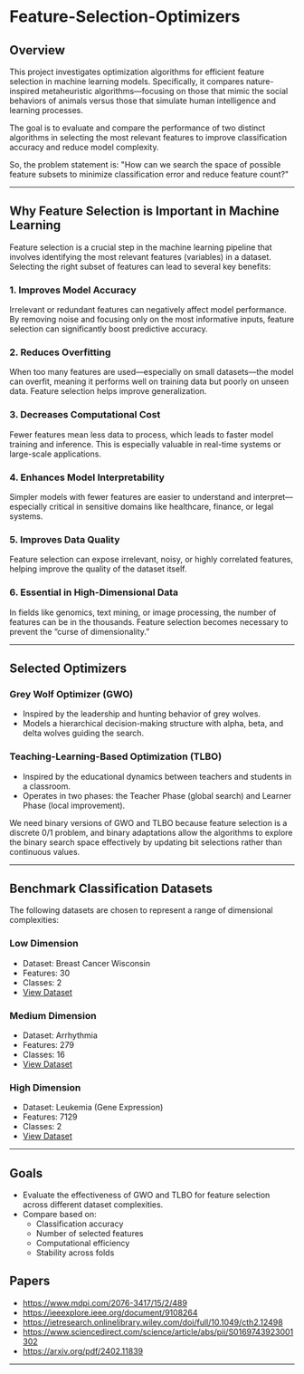 # Feature-Selection-Optimizers

## Overview
This project investigates optimization algorithms for efficient feature selection in machine learning models. Specifically, it compares nature-inspired metaheuristic algorithms—focusing on those that mimic the social behaviors of animals versus those that simulate human intelligence and learning processes.

The goal is to evaluate and compare the performance of two distinct algorithms in selecting the most relevant features to improve classification accuracy and reduce model complexity.

So, the problem statement is: "How can we search the space of possible feature subsets to minimize classification error and reduce feature count?"

---

## Why Feature Selection is Important in Machine Learning

Feature selection is a crucial step in the machine learning pipeline that involves identifying the most relevant features (variables) in a dataset. Selecting the right subset of features can lead to several key benefits:

### 1. Improves Model Accuracy
Irrelevant or redundant features can negatively affect model performance. By removing noise and focusing only on the most informative inputs, feature selection can significantly boost predictive accuracy.

### 2. Reduces Overfitting
When too many features are used—especially on small datasets—the model can overfit, meaning it performs well on training data but poorly on unseen data. Feature selection helps improve generalization.

### 3. Decreases Computational Cost
Fewer features mean less data to process, which leads to faster model training and inference. This is especially valuable in real-time systems or large-scale applications.

### 4. Enhances Model Interpretability
Simpler models with fewer features are easier to understand and interpret—especially critical in sensitive domains like healthcare, finance, or legal systems.

### 5. Improves Data Quality
Feature selection can expose irrelevant, noisy, or highly correlated features, helping improve the quality of the dataset itself.

### 6. Essential in High-Dimensional Data
In fields like genomics, text mining, or image processing, the number of features can be in the thousands. Feature selection becomes necessary to prevent the “curse of dimensionality.”

---

## Selected Optimizers

### Grey Wolf Optimizer (GWO)
- Inspired by the leadership and hunting behavior of grey wolves.
- Models a hierarchical decision-making structure with alpha, beta, and delta wolves guiding the search.

### Teaching-Learning-Based Optimization (TLBO)
- Inspired by the educational dynamics between teachers and students in a classroom.
- Operates in two phases: the Teacher Phase (global search) and Learner Phase (local improvement).

We need binary versions of GWO and TLBO because feature selection is a discrete 0/1 problem, and binary adaptations allow the algorithms to explore the binary search space effectively by updating bit selections rather than continuous values.

---

## Benchmark Classification Datasets

The following datasets are chosen to represent a range of dimensional complexities:

### Low Dimension
- Dataset: Breast Cancer Wisconsin  
- Features: 30  
- Classes: 2  
- [View Dataset](https://archive.ics.uci.edu/dataset/17/breast+cancer+wisconsin+diagnostic)

### Medium Dimension
- Dataset: Arrhythmia  
- Features: 279  
- Classes: 16  
- [View Dataset](https://archive.ics.uci.edu/dataset/5/arrhythmia)

### High Dimension
- Dataset: Leukemia (Gene Expression)  
- Features: 7129  
- Classes: 2  
- [View Dataset](https://www.ncbi.nlm.nih.gov/geo/query/acc.cgi?acc=GSE9476)

---

## Goals
- Evaluate the effectiveness of GWO and TLBO for feature selection across different dataset complexities.
- Compare based on:
  - Classification accuracy
  - Number of selected features
  - Computational efficiency
  - Stability across folds



## Papers
- https://www.mdpi.com/2076-3417/15/2/489
- https://ieeexplore.ieee.org/document/9108264
- https://ietresearch.onlinelibrary.wiley.com/doi/full/10.1049/cth2.12498
- https://www.sciencedirect.com/science/article/abs/pii/S0169743923001302
- https://arxiv.org/pdf/2402.11839 
---
